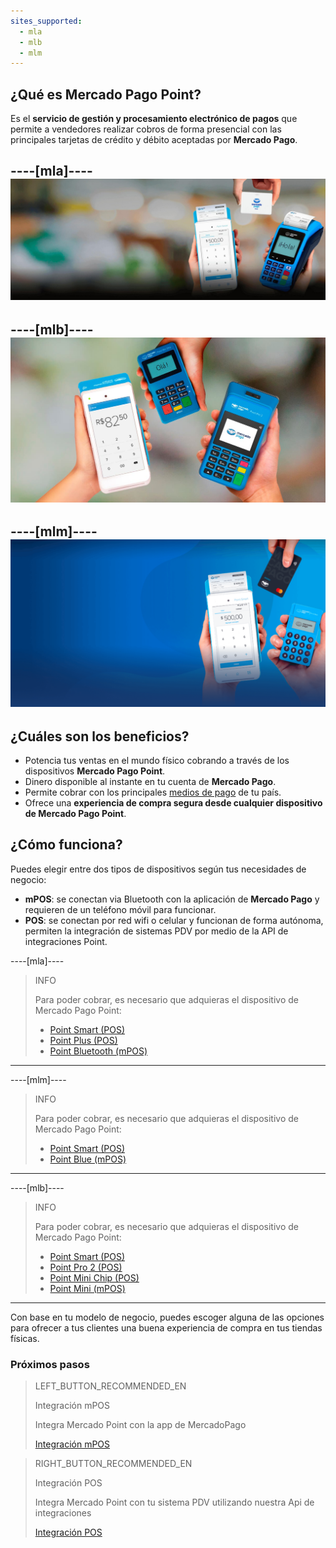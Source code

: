 ```yaml
---
sites_supported:
  - mla
  - mlb
  - mlm
---
```

## ¿Qué es Mercado Pago Point?

Es el **servicio de gestión y procesamiento electrónico de pagos** que permite a vendedores realizar cobros
de forma presencial con las principales tarjetas de crédito y débito aceptadas por **Mercado Pago**.

----[mla]----
![Pagos Mercado Pago Point](/images/mobile/banner-mp-point.png)
------------
----[mlb]----
![Pagos Mercado Pago Point](/images/mobile/point-mlb.png)
------------
----[mlm]----
![Pagos Mercado Pago Point](/images/mobile/banner-mlm.png)
------------

## ¿Cuáles son los beneficios?
* Potencia tus ventas en el mundo físico cobrando a través de los dispositivos **Mercado Pago Point**.
* Dinero disponible al instante en tu cuenta de **Mercado Pago**.
* Permite cobrar con los principales [medios de pago](https://www.mercadopago.com.ar/ayuda/medios-de-pago-cuotas-promociones_264) de tu país.
* Ofrece una **experiencia de compra segura desde cualquier dispositivo de Mercado Pago Point**.


## ¿Cómo funciona?

Puedes elegir entre dos tipos de dispositivos según tus necesidades de negocio:

* **mPOS**: se conectan via Bluetooth con la aplicación de **Mercado Pago** y requieren de un teléfono móvil para funcionar.
<span></span>
* **POS**: se conectan por red wifi o celular y funcionan de forma autónoma, permiten la integración de sistemas PDV por medio de la API de integraciones Point. 

----[mla]----
> INFO
> 
> Para poder cobrar, es necesario que adquieras el dispositivo de Mercado Pago Point:
> 
> - [Point Smart (POS)](https://www.mercadopago.com.ar/point-smart?ref=devsite)
> - [Point Plus (POS)](https://www.mercadopago.com.ar/point-plus?ref=devsite)
> - [Point Bluetooth (mPOS)](https://www.mercadopago.com.ar/point-bluetooth?ref=devsite)
------------
----[mlm]----
> INFO
>
> Para poder cobrar, es necesario que adquieras el dispositivo de Mercado Pago Point:
>
> - [Point Smart (POS)](https://www.mercadopago.com.mx/point-smart?ref=devsite)
> - [Point Blue (mPOS)](https://www.mercadopago.com.mx/point-blue?ref=devsite)
------------
----[mlb]----
> INFO
>
> Para poder cobrar, es necesario que adquieras el dispositivo de Mercado Pago Point:
>
> - [Point Smart (POS)](https://www.mercadopago.com.br/point-smart?ref=devsite)
> - [Point Pro 2 (POS)](https://www.mercadopago.com.br/point-pro-2?ref=devsite)
> - [Point Mini Chip (POS)](https://www.mercadopago.com.br/point-mini-chip?ref=devsite)
> - [Point Mini (mPOS)](https://www.mercadopago.com.br/point-mini?ref=devsite)
------------

Con base en tu modelo de negocio, puedes escoger alguna de las opciones para ofrecer a tus clientes una buena experiencia de compra en tus tiendas físicas.

### Próximos pasos

> LEFT_BUTTON_RECOMMENDED_EN
>
> Integración mPOS
>
> Integra Mercado Point con la app de MercadoPago
>
> [Integración mPOS](https://www.mercadopago[FAKER][URL][DOMAIN]/developers/es/guides/in-person-payments/mp-point/how-to-integrate)

> RIGHT_BUTTON_RECOMMENDED_EN
>
> Integración POS
>
> Integra Mercado Point con tu sistema PDV utilizando nuestra Api de integraciones
> 
>
> [Integración POS](https://www.mercadopago[FAKER][URL][DOMAIN]/developers/es/guides/in-person-payments/mp-point/integration-api/introduction)
